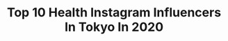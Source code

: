 ---
title: Top 10 Health Instagram Influencers In Tokyo In 2020
description: >-
  Find top health Instagram influencers in Tokyo in 2020. Most popular hashtags: #health #japan #tokyo #beauty.
platform: Instagram
hits: 38
text_top: Discover the most popular Instagram influencers on inBeat.
text_bottom: inBeat aggregates 38 Instagram influencers like this in Tokyo, Japan for you to collaborate.
profiles:
  - username: "mariko_jpn_531"
    fullname: >-
      Mariko Nakagawa/中川 真理子🇯🇵
    bio: >-
      💫︎Miss Supranational Japan 東東京代表💫 　∟1st runner up ☀︎ ヨガインストラクター｜📍Tokyo｜172cm 🥇MSJ関東大会grand prix 💠 Beauty Pageant Media model 2020
    location: "Japan"
    followers: 10971
    engagement: 1152
    commentsToLikes: 0.010517
    id: ck8t2ycl8164t0j782ru7na7h
    verified: false
    hashtags: "#love, #healthybeauty, #happy, #smile"
  - username: "maripo_jp"
    fullname: >-
      M A R I 🌐 神林真里
    bio: >-
      📍Based in Tokyo 🗣Japanese | English | Mandarin 🎖Ambassador: @odlo_japan @finc_app - #maripo_fitness - #maripo_beauty - #maripo_fashion
    location: "Japan"
    followers: 29630
    engagement: 178
    commentsToLikes: 0.012914
    id: ck14i2zyrddu80i19pfnkl5to
    verified: false
    hashtags: "#maripo, #scandi, #pr, #koreancosmetics"
  - username: "risako_yamamoto"
    fullname: >-
      Risako Yamamoto
    bio: >-
      ♡my SLOHASHOLIC life♡ HEALTH ｜FASHION ｜ TRAVEL ｜ 👗rosy Monster 🌿Junior SUPERFOOD Meister my wellness life #SLOHASHOLIC
    location: "Japan"
    followers: 40637
    engagement: 181
    commentsToLikes: 0.004314
    id: ck5zih3effott0i14z1x5m2x4
    verified: false
    hashtags: "#rosymonster, #fashion, #beach, #coordinate"
  - username: "aaya.yoga"
    fullname: >-
      aya
    bio: >-
      Yogacreator | avex management | ⇨お問い合わせ💌ayayoga.tokyo@gmail.com DMは事務所管理です next event 👉ayayoga公式アプリでクラス開講中 アプリお問い合わせ https://support.d-publishing.jp/
    location: "Japan"
    followers: 46952
    engagement: 213
    commentsToLikes: 0.011124
    id: ck0w5z4yq64ot0i196nzaeop7
    verified: true
    hashtags: "#ayayoga, #anp71, #fukumitsuya, #chiwawa"
  - username: "kiki__cafe"
    fullname: >-
      キキ。
    bio: >-
      ※現在はご近所カフェorテイクアウト情報💐 OZmall @tokyo_joshibu @oimoyasankoshin 他宣伝。 ⚠️無断転載禁止 / Reprint is prohibited. 📩PR等の御依頼は、DM・メールにて承ります。
    location: "Japan"
    followers: 10262
    engagement: 362
    commentsToLikes: 0.004005
    id: ck0ud8pa5io280i19m4vb3ato
    verified: false
    hashtags: "#foodstagram, #cafestagram, #instafood, #healthyfood"
  - username: "davidlundins"
    fullname: >-
      David Lundin
    bio: >-
      📝 Singer - Songwriter 📸 Photo @daviddavincis ☕️ Addict at @amongiscoffee 🟢 LISTEN TO ”PRAY” 🎶👇🏻 🚶‍♂️ Model - @selectivemgmt 📌 @bravomodelstokyo
    location: "Japan"
    followers: 45954
    engagement: 325
    commentsToLikes: 0.075726
    id: ck138za4yiqz10i19jfupd36s
    verified: false
    hashtags: "#tokyo, #japan, #travel, #beard"
  - username: "mamiset"
    fullname: >-
      瀬戸 麻実　セトマミ
    bio: >-
      🇯🇵 美容家 色×形×質感で無限大の #マミ様メイク #メイクアップのための色彩学 マミ様メイク書籍大人気爆走中📚
    location: "Japan"
    followers: 83148
    engagement: 157
    commentsToLikes: 0.009347
    id: ck0vwpyj1v0at0i19lj9aw76z
    verified: true
    hashtags: "#makeup, #cosmetics, #tokyo, #beauty"
  - username: "shin_kuroobisan"
    fullname: >-
      黒帯さん^ ^
    bio: >-
      model•influencer料理研究家賃貸マンション経営空手•グルメ•ビューティーの黒帯が目標横浜ベイシェラトンスーパーフード料理監修食べログGooglemapRetty人気ブロガーとしてTV出演 @woomy.me @woomy.beauty @woomy.restaurant
    location: "Japan"
    followers: 62427
    engagement: 256
    commentsToLikes: 0.022602
    id: ck14gn8qo62a00i19x842erjn
    verified: false
    hashtags: "#pr, #onsen, #hello100, #canon"
  - username: "nhkworldjapan"
    fullname: >-
      NHK WORLD-JAPAN
    bio: >-
      Follow us for the latest from Japan! Official account of NHK, Japan’s public broadcaster. #nhkworldjapan Terms: www3.nhk.or.jp/nhkworld/en/terms
    location: "Japan"
    followers: 102238
    engagement: 186
    commentsToLikes: 0.017766
    id: ck5qatz4ii8mr0i11wtwk7vgx
    verified: true
    hashtags: "#ventilatetheroom, #japantravel, #staysafeeveryone, #sakura"
  - username: "r__12.y__9"
    fullname: >-
      吉田亜沙美
    bio: >-
      Asami Yoshida/ JBAアンバサダー / 流 / twitter.com/@12__YOSHIDA
    location: "Japan"
    followers: 18912
    engagement: 1085
    commentsToLikes: 0.002073
    id: ckap6cvz1fd2a0i78d76wztnl
    verified: false
    hashtags: "#nike, #nikeair, #teamsunchlorella, #sponsored"
---